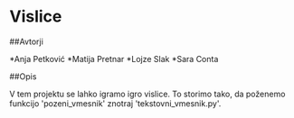 # Vislice

##Avtorji

*Anja Petković
*Matija Pretnar
*Lojze Slak
*Sara Conta

##Opis 

V tem projektu se lahko igramo igro vislice. To storimo tako, da poženemo funkcijo 'pozeni_vmesnik' znotraj 'tekstovni_vmesnik.py'.